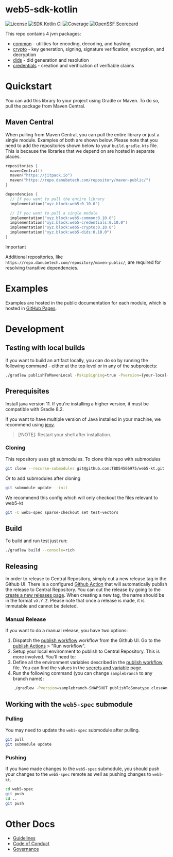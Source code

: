 # web5-sdk-kotlin

[![License](https://img.shields.io/github/license/TBD54566975/web5-kt)](https://github.com/TBD54566975/web5-kt/blob/main/LICENSE)
[![SDK Kotlin CI](https://github.com/TBD54566975/web5-kt/actions/workflows/ci.yml/badge.svg)](https://github.com/TBD54566975/web5-kt/actions/workflows/ci.yml) [![Coverage](https://img.shields.io/codecov/c/gh/tbd54566975/web5-kt/main?logo=codecov&logoColor=FFFFFF&style=flat-square&token=YI87CKF1LI)](https://codecov.io/github/TBD54566975/web5-kt)
[![OpenSSF Scorecard](https://api.securityscorecards.dev/projects/github.com/TBD54566975/web5-kt/badge)](https://securityscorecards.dev/viewer/?uri=github.com/TBD54566975/web5-kt)

This repo contains 4 jvm packages:

* [common](./common) - utilities for encoding, decoding, and hashing
* [crypto](./crypto) - key generation, signing, signature verification, encryption, and decryption
* [dids](./dids) - did generation and resolution
* [credentials](./credentials) - creation and verification of verifiable claims

# Quickstart

You can add this library to your project using Gradle or Maven. To do so, pull the package from Maven Central.

## Maven Central

When pulling from Maven Central, you can pull the entire library or just a single module. Examples of both are shown
below. Please note that you need to add the repositories shown below to your `build.gradle.kts` file. This is because
the libraries that we depend on are hosted in separate places.

```kt
repositories {
  mavenCentral()
  maven("https://jitpack.io")
  maven("https://repo.danubetech.com/repository/maven-public/")
}

dependencies {
  // If you want to pull the entire library
  implementation("xyz.block:web5:0.10.0")

  // If you want to pull a single module
  implementation("xyz.block:web5-common:0.10.0")
  implementation("xyz.block:web5-credentials:0.10.0")
  implementation("xyz.block:web5-crypto:0.10.0")
  implementation("xyz.block:web5-dids:0.10.0")
}
```

> [!IMPORTANT]
> Additional repositories, like `https://repo.danubetech.com/repository/maven-public/`, are required for resolving
transitive dependencies.

# Examples

Examples are hosted in the public documentation for each module, which is hosted
in [GitHub Pages](https://tbd54566975.github.io/web5-kt/docs/htmlMultiModule/credentials/index.html).

# Development

## Testing with local builds
If you want to build an artifact locally, you can do so by running the following command - either at the top level or in any of the subprojects:
```sh
./gradlew publishToMavenLocal -PskipSigning=true -Pversion={your-local-version-name}
```

## Prerequisites

Install java version 11. If you're installing a higher version, it must be compatible with Gradle 8.2.

If you want to have multiple version of Java installed in your machine, we recommend using [jenv](https://www.jenv.be/).

> [!NOTE]: Restart your shell after installation.

### Cloning
This repository uses git submodules. To clone this repo with submodules
```sh
git clone --recurse-submodules git@github.com:TBD54566975/web5-kt.git
```
Or to add submodules after cloning
```sh
git submodule update --init
```
We recommend this config which will only checkout the files relevant to web5-kt
```sh
git -C web5-spec sparse-checkout set test-vectors
```

## Build

To build and run test just run:

```bash
./gradlew build --console=rich
```

## Releasing

In order to release to Central Repository, simply cut a new release tag in the Github UI. There is a configured [Github
Action](./.github/workflows/publish.yml) that will automatically publish the release to Central Repository. You can cut
the release by going to the [create a new releases page](https://github.com/TBD54566975/web5-kt/releases/new). When
creating a new tag, the name should be in the format `vX.Y.Z`. Please note that once a release is made, it is immutable
and cannot be deleted.

### Manual Release

If you want to do a manual release, you have two options:

1. Dispatch the [publish workflow](./.github/workflows/publish.yml) workflow from the Github UI. Go to the [publish
   Actions](https://github.com/TBD54566975/web5-kt/actions) > "Run workflow".
2. Setup your local environment to publish to Central Repository. This is more involved. You'll need to:
  1. Define all the environment variables described in the [publish workflow](./.github/workflows/publish.yml) file. You
     can find the values in the [secrets and variable](https://github.com/TBD54566975/web5-kt/settings/secrets/actions)
     page.
  2. Run the following command (you can change `samplebranch` to any branch name):
     ```bash
     ./gradlew -Pversion=samplebranch-SNAPSHOT publishToSonatype closeAndReleaseSonatypeStagingRepository
     ```

## Working with the `web5-spec` submodule

### Pulling
You may need to update the `web5-spec` submodule after pulling.
```sh
git pull
git submodule update
```

### Pushing
If you have made changes to the `web5-spec` submodule, you should push your changes to the `web5-spec` remote as well as pushing changes to `web5-kt`.
```sh
cd web5-spec
git push
cd ..
git push
```

# Other Docs

* [Guidelines](./CONVENTIONS.md)
* [Code of Conduct](./CODE_OF_CONDUCT.md)
* [Governance](./GOVERNANCE.md)
